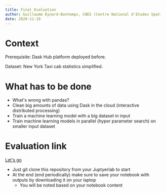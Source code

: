 ```yaml
---
title: Final Evaluation
author: Guillaume Eynard-Bontemps, CNES (Centre National d'Etudes Spatiales - French Space Agency)
date: 2020-11-18
---
```


# Context

Prerequisite: Dask Hub platform deployed before.

Dataset: New York Taxi cab statistics simplified.

# What has to be done

- What's wrong with pandas?
- Clean big amounts of data using Dask in the cloud (interactive distributed processing)
- Train a machine learning model with a big dataset in input
- Train machine learning models in parallel (hyper parameter search) on smaller input dataset

# Evaluation link

[Let's go](https://github.com/guillaumeeb/isae-supaero-aibt103-bigdata/blob/main/notebooks/EvaluationDaskMLTaxyCabEmpty.ipynb)

- Just git clone this repository from your Juptyerlab to start
- At the end (end periodically) make sure to save your notebook with outputs by downloading it on your laptop
  - You will be noted based on your notebook content

